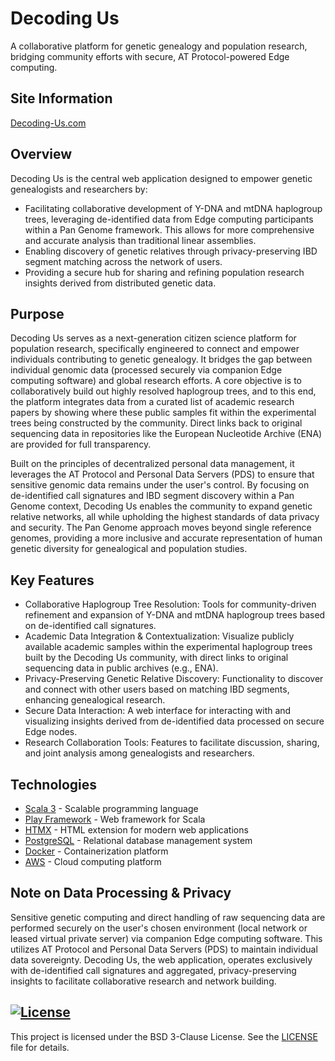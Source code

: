 # Decoding Us
A collaborative platform for genetic genealogy and population research, bridging community efforts with secure, AT Protocol-powered Edge computing.
## Site Information
[Decoding-Us.com](https://decoding-us.com/)

## Overview

Decoding Us is the central web application designed to empower genetic genealogists and researchers by:

* Facilitating collaborative development of Y-DNA and mtDNA haplogroup trees, leveraging de-identified data from Edge computing participants within a Pan Genome framework. This allows for more comprehensive and accurate analysis than traditional linear assemblies.
* Enabling discovery of genetic relatives through privacy-preserving IBD segment matching across the network of users.
* Providing a secure hub for sharing and refining population research insights derived from distributed genetic data.

## Purpose

Decoding Us serves as a next-generation citizen science platform for population research, specifically engineered to connect and empower individuals contributing to genetic genealogy. It bridges the gap between individual genomic data (processed securely via companion Edge computing software) and global research efforts. A core objective is to collaboratively build out highly resolved haplogroup trees, and to this end, the platform integrates data from a curated list of academic research papers by showing where these public samples fit within the experimental trees being constructed by the community. Direct links back to original sequencing data in repositories like the European Nucleotide Archive (ENA) are provided for full transparency.

Built on the principles of decentralized personal data management, it leverages the AT Protocol and Personal Data Servers (PDS) to ensure that sensitive genomic data remains under the user's control. By focusing on de-identified call signatures and IBD segment discovery within a Pan Genome context, Decoding Us enables the community to expand genetic relative networks, all while upholding the highest standards of data privacy and security. The Pan Genome approach moves beyond single reference genomes, providing a more inclusive and accurate representation of human genetic diversity for genealogical and population studies.
## Key Features

* Collaborative Haplogroup Tree Resolution: Tools for community-driven refinement and expansion of Y-DNA and mtDNA haplogroup trees based on de-identified call signatures.
* Academic Data Integration & Contextualization: Visualize publicly available academic samples within the experimental haplogroup trees built by the Decoding Us community, with direct links to original sequencing data in public archives (e.g., ENA).
* Privacy-Preserving Genetic Relative Discovery: Functionality to discover and connect with other users based on matching IBD segments, enhancing genealogical research.
* Secure Data Interaction: A web interface for interacting with and visualizing insights derived from de-identified data processed on secure Edge nodes.
* Research Collaboration Tools: Features to facilitate discussion, sharing, and joint analysis among genealogists and researchers.

## Technologies

- [Scala 3](https://www.scala-lang.org/) - Scalable programming language
- [Play Framework](https://www.playframework.com/) - Web framework for Scala
- [HTMX](https://htmx.org/) - HTML extension for modern web applications
- [PostgreSQL](https://www.postgresql.org/) - Relational database management system
- [Docker](https://www.docker.com/) - Containerization platform
- [AWS](https://aws.amazon.com/) - Cloud computing platform

## Note on Data Processing & Privacy
Sensitive genetic computing and direct handling of raw sequencing data are performed securely on the user's chosen 
environment (local network or leased virtual private server) via companion Edge computing software. This utilizes AT 
Protocol and Personal Data Servers (PDS) to maintain individual data sovereignty. Decoding Us, the web application, 
operates exclusively with de-identified call signatures and aggregated, privacy-preserving insights to facilitate 
collaborative research and network building.

## [![License](https://img.shields.io/badge/License-BSD_3--Clause-blue.svg)](https://opensource.org/licenses/BSD-3-Clause)

This project is licensed under the BSD 3-Clause License. See the [LICENSE](LICENSE) file for details.